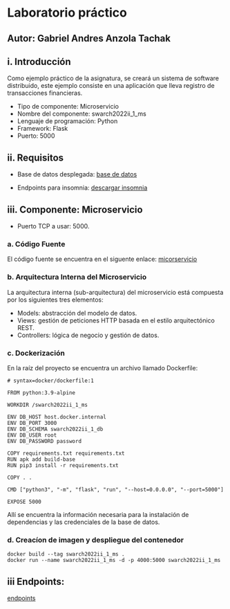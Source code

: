 # Laboratorio práctico

## Autor: Gabriel Andres Anzola Tachak

## i. Introducción

Como ejemplo práctico de la asignatura, se creará un sistema de software distribuido, este ejemplo consiste en una aplicación que lleva registro de transacciones financieras.

- Tipo de componente: Microservicio
- Nombre del componente: swarch2022ii_1_ms
- Lenguaje de programación: Python
- Framework: Flask
- Puerto: 5000

## ii. Requisitos

- Base de datos desplegada: [base de datos](https://github.com/ganzola/swarch2022ii_ganzola_1_db)

- Endpoints para insomnia: [descargar insomnia](https://insomnia.rest/)

## iii. Componente: Microservicio

- Puerto TCP a usar: 5000.

### a. Código Fuente

El código fuente se encuentra en el siguente enlace: [micorservicio](https://github.com/ganzola/swarch2022ii_ganzola_1_ms)

### b. Arquitectura Interna del Microservicio

La arquitectura interna (sub-arquitectura) del microservicio está compuesta por los siguientes tres elementos:

- Models: abstracción del modelo de datos.
- Views: gestión de peticiones HTTP basada en el estilo arquitectónico REST.
- Controllers: lógica de negocio y gestión de datos.

### c. Dockerización

En la raíz del proyecto se encuentra un archivo llamado Dockerfile:

```docker
# syntax=docker/dockerfile:1

FROM python:3.9-alpine

WORKDIR /swarch2022ii_1_ms

ENV DB_HOST host.docker.internal
ENV DB_PORT 3000
ENV DB_SCHEMA swarch2022ii_1_db
ENV DB_USER root
ENV DB_PASSWORD password

COPY requirements.txt requirements.txt
RUN apk add build-base
RUN pip3 install -r requirements.txt

COPY . .

CMD ["python3", "-m", "flask", "run", "--host=0.0.0.0", "--port=5000"]

EXPOSE 5000
```

Allí se encuentra la información necesaria para la instalación de dependencias y las credenciales de la base de datos.

### d. Creacíon de imagen y despliegue del contenedor

```console
docker build --tag swarch2022ii_1_ms .
docker run --name swarch2022ii_1_ms -d -p 4000:5000 swarch2022ii_1_ms
```

## iii Endpoints:

[endpoints](endpoints.json)
